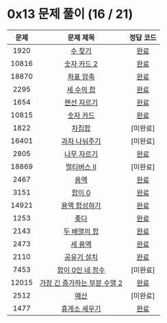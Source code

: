 # 0x13 문제 풀이 (16 / 21)

| 문제 | 문제 제목 | 정답 코드 |
| :--: | :--: | :--: |
| 1920 | [수 찾기](https://www.acmicpc.net/problem/1920) | [완료](./solutions/1920.cpp) |
| 10816 | [숫자 카드 2](https://www.acmicpc.net/problem/10816) | [완료](./solutions/10816.cpp) |
| 18870 | [좌표 압축](https://www.acmicpc.net/problem/18870) | [완료](./solutions/18870.cpp) |
| 2295 | [세 수의 합](https://www.acmicpc.net/problem/2295) | [완료](./solutions/2295.cpp) |
| 1654 | [랜선 자르기](https://www.acmicpc.net/problem/1654) | [완료](./solutions/1654.cpp) |
| 10815 | [숫자 카드](https://www.acmicpc.net/problem/10815) | [완료](./solutions/10815.cpp) |
| 1822 | [차집합](https://www.acmicpc.net/problem/1822) | [미완료] |
| 16401 | [과자 나눠주기](https://www.acmicpc.net/problem/16401) | [미완료] |
| 2805 | [나무 자르기](https://www.acmicpc.net/problem/2805) | [완료](./solutions/2805.cpp) |
| 18869 | [멀티버스 Ⅱ](https://www.acmicpc.net/problem/18869) | [미완료] |
| 2467 | [용액](https://www.acmicpc.net/problem/2467) | [완료](./solutions/2467.cpp) |
| 3151 | [합이 0](https://www.acmicpc.net/problem/3151) | [완료](./solutions/3151.cpp) |
| 14921 | [용액 합성하기](https://www.acmicpc.net/problem/14921) | [완료](./solutions/14921.cpp) |
| 1253 | [좋다](https://www.acmicpc.net/problem/1253) | [완료](./solutions/1253.cpp) |
| 2143 | [두 배열의 합](https://www.acmicpc.net/problem/2143) | [완료](./solutions/2143.cpp) |
| 2473 | [세 용액](https://www.acmicpc.net/problem/2473) | [완료](./solutions/2473.cpp) |
| 2110 | [공유기 설치](https://www.acmicpc.net/problem/2110) | [완료](./solutions/2110.cpp) |
| 7453 | [합이 0인 네 정수](https://www.acmicpc.net/problem/7453) | [미완료] |
| 12015 | [가장 긴 증가하는 부분 수열 2](https://www.acmicpc.net/problem/12015) | [완료](./solutions/12015.cpp) |
| 2512 | [예산](https://www.acmicpc.net/problem/2512) | [미완료] |
| 1477 | [휴게소 세우기](https://www.acmicpc.net/problem/1477) | [완료](./solutions/1477.cpp) |
